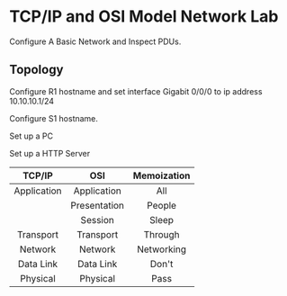 # TCP/IP and OSI Model Network Lab

Configure A Basic Network and Inspect PDUs.

## Topology 

Configure R1 hostname and set interface Gigabit 0/0/0 to ip address 10.10.10.1/24

Configure S1 hostname.

Set up a PC

Set up a HTTP Server

| TCP/IP     |      OSI      |   Memoization  |
|:----------:|:-------------:|:--------------:|
| Application|  Application  | All            |
|            |  Presentation | People         |
|            |  Session      | Sleep          |
| Transport  |  Transport    | Through        |
| Network    |  Network      | Networking     |
| Data Link  |  Data Link    | Don't          |
| Physical   |  Physical     | Pass           |